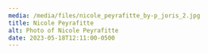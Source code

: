 ```yaml
---
media: /media/files/nicole_peyrafitte_by-p_joris_2.jpg
title: Nicole Peyrafitte
alt: Photo of Nicole Peyrafitte
date: 2023-05-18T12:11:00-0500
---
```

